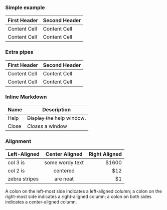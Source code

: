 ### Simple example

First Header  | Second Header
------------- | -------------
Content Cell  | Content Cell
Content Cell  | Content Cell


### Extra pipes

| First Header  | Second Header |
| ------------- | ------------- |
| Content Cell  | Content Cell  |
| Content Cell  | Content Cell  |


### Inline Markdown

| Name | Description          |
| ------------- | ----------- |
| Help      | ~~Display the~~ help window.|
| Close     | _Closes_ a window     |


### Alignment

| Left-Aligned  | Center Aligned  | Right Aligned |
| :------------ |:---------------:| -----:|
| col 3 is      | some wordy text | $1600 |
| col 2 is      | centered        |   $12 |
| zebra stripes | are neat        |    $1 |

A colon on the left-most side indicates a left-aligned column; a colon on the right-most side indicates a right-aligned column; a colon on both sides indicates a center-aligned column.